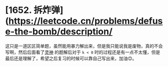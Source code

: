 # [1652. 拆炸弹](https://leetcode.cn/problems/defuse-the-bomb/description/

这只是一道区区简单题，虽然能用暴力解出来，但是我只能说我是废物，真的不会写啊，然后后面看了[灵神](https://leetcode.cn/problems/defuse-the-bomb/solutions/2765762/on-ding-chang-hua-dong-chuang-kou-python-y2py/)
的题解后对于 `k < 0` 时的过程还是有一点不太懂，但是最后还是理解了，希望之后复习的时候可以靠自己写出来，加油😊。
